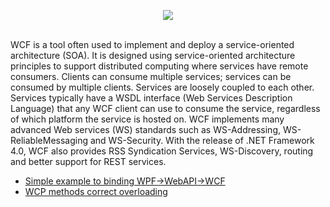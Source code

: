 <p align="center"><img src="https://www.codeproject.com/KB/WCF/WCFServiceSample/WCF.JPG"></p> </br>
WCF is a tool often used to implement and deploy a service-oriented architecture (SOA). It is designed using service-oriented architecture principles to support distributed computing where services have remote consumers. Clients can consume multiple services; services can be consumed by multiple clients. Services are loosely coupled to each other. Services typically have a WSDL interface (Web Services Description Language) that any WCF client can use to consume the service, regardless of which platform the service is hosted on. WCF implements many advanced Web services (WS) standards such as WS-Addressing, WS-ReliableMessaging and WS-Security. With the release of .NET Framework 4.0, WCF also provides RSS Syndication Services, WS-Discovery, routing and better support for REST services.
<br>

* [Simple example to binding WPF->WebAPI->WCF](https://github.com/VanHakobyan/WCFprojects/tree/master/WPFbindWCFbindAPI)
* [WCP methods correct overloading](https://github.com/VanHakobyan/WCFprojects/tree/master/WCFoverloading)
